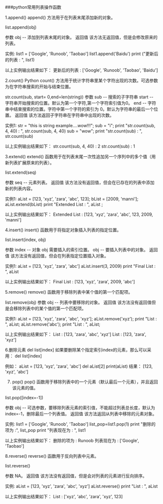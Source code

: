 ###python常用列表操作函数

1.append()
append() 方法用于在列表末尾添加新的对象。

list.append(obj)

参数
obj -- 添加到列表末尾的对象。
返回值
该方法无返回值，但是会修改原来的列表。

实例:
list1 = ['Google', 'Runoob', 'Taobao']
list1.append('Baidu')
print ("更新后的列表 : ", list1)

以上实例输出结果如下：
更新后的列表 :  ['Google', 'Runoob', 'Taobao', 'Baidu']



2.count()
Python count() 方法用于统计字符串里某个字符出现的次数。可选参数为在字符串搜索的开始与结束位置。

str.count(sub, start= 0,end=len(string))
参数
sub -- 搜索的子字符串
start -- 字符串开始搜索的位置。默认为第一个字符,第一个字符索引值为0。
end -- 字符串中结束搜索的位置。字符中第一个字符的索引为 0。默认为字符串的最后一个位置。
返回值
该方法返回子字符串在字符串中出现的次数。


实例1:
str = "this is string example....wow!!!";
sub = "i";
print "str.count(sub, 4, 40) : ", str.count(sub, 4, 40)
sub = "wow";
print "str.count(sub) : ", str.count(sub)


以上实例输出结果如下：
str.count(sub, 4, 40) :  2
str.count(sub) :  1


3.extend()
extend() 函数用于在列表末尾一次性追加另一个序列中的多个值（用新列表扩展原来的列表）。

list.extend(seq)

参数
seq -- 元素列表。
返回值
该方法没有返回值，但会在已存在的列表中添加新的列表内容。

实例1:
aList = [123, 'xyz', 'zara', 'abc', 123];
bList = [2009, 'manni'];
aList.extend(bList)
print "Extended List : ", aList ;

以上实例输出结果如下：
Extended List :  [123, 'xyz', 'zara', 'abc', 123, 2009, 'manni']



4.insert()
insert() 函数用于将指定对象插入列表的指定位置。

list.insert(index, obj)

参数
index -- 对象 obj 需要插入的索引位置。
obj -- 要插入列表中的对象。
返回值
该方法没有返回值，但会在列表指定位置插入对象。

实例1:
aList = [123, 'xyz', 'zara', 'abc']
aList.insert(3, 2009)
print "Final List : ", aList

以上实例输出结果如下：
Final List : [123, 'xyz', 'zara', 2009, 'abc']




5.remove()
remove() 函数用于移除列表中某个值的第一个匹配项。

list.remove(obj)
参数
obj -- 列表中要移除的对象。
返回值
该方法没有返回值但是会移除列表中的某个值的第一个匹配项。

实例1:
aList = [123, 'xyz', 'zara', 'abc', 'xyz'];
aList.remove('xyz');
print "List : ", aList;
aList.remove('abc');
print "List : ", aList;

以上实例输出结果如下：
List :  [123, 'zara', 'abc', 'xyz']
List :  [123, 'zara', 'xyz']


6.删除元素 del list[index]
如果要删除某个指定索引index的元素，那么可以采用：
   del list[index]

例如：
aList = [123, 'xyz', 'zara', 'abc']
del aList[2]
print(aList)
结果：
[123, 'xyz', 'abc']


7. pop()
pop() 函数用于移除列表中的一个元素（默认最后一个元素），并且返回该元素的值。

list.pop([index=-1])

参数
obj -- 可选参数，要移除列表元素的索引值，不能超过列表总长度，默认为 index=-1，删除最后一个列表值。
返回值
该方法返回从列表中移除的元素对象。

实例:
list1 = ['Google', 'Runoob', 'Taobao']
list_pop=list1.pop(1)
print "删除的项为 :", list_pop
print "列表现在为 : ", list1

以上实例输出结果如下：
删除的项为 : Runoob
列表现在为 :  ['Google', 'Taobao']



8.reverse()
reverse() 函数用于反向列表中元素。

list.reverse()

参数
NA。
返回值
该方法没有返回值，但是会对列表的元素进行反向排序。

实例:
aList = [123, 'xyz', 'zara', 'abc', 'xyz']
aList.reverse()
print "List : ", aList

以上实例输出结果如下：
List :  ['xyz', 'abc', 'zara', 'xyz', 123]